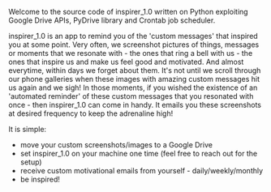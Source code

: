 Welcome to the source code of inspirer_1.0 written on Python exploiting Google Drive APIs, PyDrive library and Crontab job scheduler.

inspirer_1.0 is an app to remind you of the 'custom messages' that inspired you at some point. Very often, we screenshot pictures of things, messages or moments that we resonate with - the ones that ring a bell with us - the ones that inspire us and make us feel good and motivated. And almost everytime, within days we forget about them. It's not until we scroll through our phone galleries when these images with amazing custom messages hit us again and we sigh! In those moments, if you wished the existence of an 'automated reminder' of these custom messages that you resonated with once - then inspirer_1.0 can come in handy. It emails you these screenshots at desired frequency to keep the adrenaline high! 

It is simple:
- move your custom screenshots/images to a Google Drive
- set inspirer_1.0 on your machine one time (feel free to reach out for the setup)
- receive custom motivational emails from yourself - daily/weekly/monthly
- be inspired!